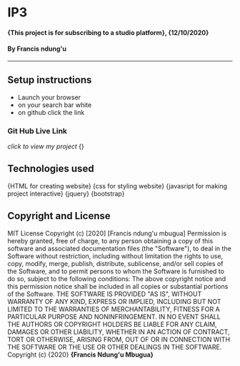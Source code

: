 # IP3
#### {This project is for subscribing to a studio platform}, {12/10/2020}
#### By **Francis ndung'u**    
---
## Setup instructions
* Launch your browser
* on your search bar white 
* on github click the link

### Git Hub Live Link
*click to view my project*
 {}
 ## Technologies used
 {HTML for creating website}
 {css for styling website}
 {javasript for making project interactive}
 {jquery}
 {bootstrap}
## Copyright and License
MIT License
Copyright (c) [2020] [Francis ndung'u mbugua]
Permission is hereby granted, free of charge, to any person obtaining a copy
of this software and associated documentation files (the "Software"), to deal
in the Software without restriction, including without limitation the rights
to use, copy, modify, merge, publish, distribute, sublicense, and/or sell
copies of the Software, and to permit persons to whom the Software is
furnished to do so, subject to the following conditions:
The above copyright notice and this permission notice shall be included in all
copies or substantial portions of the Software.
THE SOFTWARE IS PROVIDED "AS IS", WITHOUT WARRANTY OF ANY KIND, EXPRESS OR
IMPLIED, INCLUDING BUT NOT LIMITED TO THE WARRANTIES OF MERCHANTABILITY,
FITNESS FOR A PARTICULAR PURPOSE AND NONINFRINGEMENT. IN NO EVENT SHALL THE
AUTHORS OR COPYRIGHT HOLDERS BE LIABLE FOR ANY CLAIM, DAMAGES OR OTHER
LIABILITY, WHETHER IN AN ACTION OF CONTRACT, TORT OR OTHERWISE, ARISING FROM,
OUT OF OR IN CONNECTION WITH THE SOFTWARE OR THE USE OR OTHER DEALINGS IN THE
SOFTWARE.
Copyright (c) {2020} **{Francis Ndung'u Mbugua}**